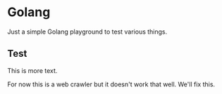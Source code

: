 # Golang

Just a simple Golang playground to test various things.

## Test

This is more text.

For now this is a web crawler but it doesn't work that well. We'll fix this.
